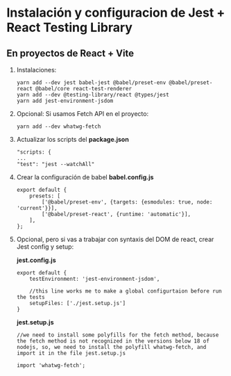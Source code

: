 # Instalación y configuracion de Jest + React Testing Library
## En proyectos de React + Vite

1. Instalaciones:
    ```
    yarn add --dev jest babel-jest @babel/preset-env @babel/preset-react @babel/core react-test-renderer
    yarn add --dev @testing-library/react @types/jest
    yarn add jest-environment-jsdom
    ```

2. Opcional: Si usamos Fetch API en el proyecto:
    ```
    yarn add --dev whatwg-fetch
    ```

3. Actualizar los scripts del __package.json__
    ```
    "scripts: {
    ...
    "test": "jest --watchAll"
    ```

4. Crear la configuración de babel __babel.config.js__
    ```
    export default {
        presets: [
            ['@babel/preset-env', {targets: {esmodules: true, node: 'current'}}],
            ['@babel/preset-react', {runtime: 'automatic'}],
        ],
    };
    ```

5. Opcional, pero si vas a trabajar con syntaxis del DOM de react, crear Jest config y setup:

    __jest.config.js__
    ```
    export default {
        testEnvironment: 'jest-environment-jsdom',
        
        //this line works me to make a global configurtaion before run the tests
        setupFiles: ['./jest.setup.js']
    }
    ```

    __jest.setup.js__
    ```
    //we need to install some polyfills for the fetch method, because the fetch method is not recognized in the versions below 18 of nodejs, so, we need to install the polyfill whatwg-fetch, and import it in the file jest.setup.js

    import 'whatwg-fetch';
    ```

